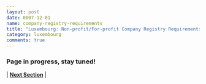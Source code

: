 ```yaml
---
layout: post
date: 0007-12-01
name: company-registry-requirements
title: "Luxembourg: Non-profit/For-profit Company Registry Requirements"
category: luxembourg
comments: true
---
```


### Page in progress, stay tuned!


| **[Next Section]( https://neo-project.github.io/global-blockchain-compliance-hub//luxembourg/luxembourg-team-member-requirements.html)** |


